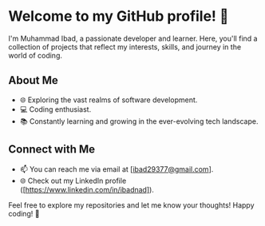 # Welcome to my GitHub profile! 👋

I'm Muhammad Ibad, a passionate developer and learner. Here, you'll find a collection of projects that reflect my interests, skills, and journey in the world of coding.

## About Me

- 🌐 Exploring the vast realms of software development.
- 💻 Coding enthusiast.
- 📚 Constantly learning and growing in the ever-evolving tech landscape.

## Connect with Me

- 📫 You can reach me via email at [ibad29377@gmail.com].
- 🌐 Check out my LinkedIn profile ([https://www.linkedin.com/in/ibadnad]).

Feel free to explore my repositories and let me know your thoughts! Happy coding! 🚀
